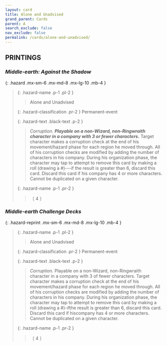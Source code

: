 ```yaml
---
layout: card
title: Alone and Unadvised
grand_parent: Cards
parent: A
search_exclude: false
nav_exclude: false
permalink: /cards/alone-and-unadvised/
---
```


## PRINTINGS


### _Middle-earth: Against the Shadow_

{: .hazard .mx-sm-6 .mx-md-8 .mx-lg-10 .mb-4 }
> {: .hazard-name .p-1 .pl-2 }
> > <div class="hazard-mp"></div>
> > <div class="card-name">Alone and Unadvised</div>
>
> {: .hazard-classification .pr-2 }
> Permanent-event
>
> {: .hazard-text .black-text .p-2 }
> > _Corruption._ ***Playable on a non-Wizard, non-Ringwraith character in a company with 3 or fewer characters.*** Target character makes a corruption check at the end of his movement/hazard phase for each region he moved through. All of his corruption checks are modified by adding the number of characters in his company. During his organization phase, the character may tap to attempt to remove this card by making a roll (drawing a #)---if the result is greater than 6, discard this card. Discard this card if his company has 4 or more characters. Cannot be duplicated on a given character. 
>
> {: .hazard-name .p-1 .pr-2 }
> > <div class="card-shield"></div>
> > <div class="card-corruption-white">〔 4 〕</div>

### _Middle-earth Challenge Decks_

{: .hazard-reprint .mx-sm-6 .mx-md-8 .mx-lg-10 .mb-4 }
> {: .hazard-name .p-1 .pl-2 }
> > <div class="hazard-mp"></div>
> > <div class="card-name">Alone and Unadvised</div>
>
> {: .hazard-classification .pr-2 }
> Permanent-event
>
> {: .hazard-text .black-text .p-2 }
> > _Corruption._ Playable on a non-Wizard, non-Ringwraith character in a company with 3 of fewer characters. Target character makes a corruption check at the end of his movement/hazard phase for each region he moved through. All of his corruption checks are modified by adding the number of characters in his company. During his organization phase, the character may tap to attempt to remove this card by making a roll (drawing a #)-ifthe result is greater than 6, discard this card. Discard this card if hiscompany has 4 or more characters. Cannot be duplicated on a given character. 
>
> {: .hazard-name .p-1 .pr-2 }
> > <div class="card-shield"></div>
> > <div class="card-corruption-white">〔 4 〕</div>
